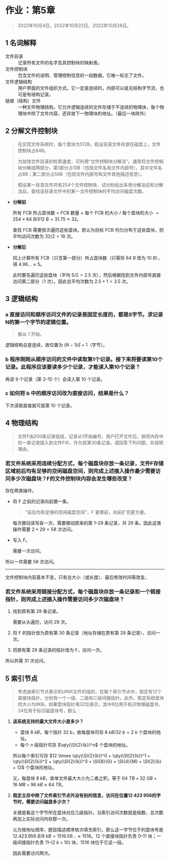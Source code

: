 # 作业：第5章

> 2022年10月4日，2022年10月22日，2022年10月28日。

$$
\newcommand\SI[2]{#1\ \mathrm{#2}}  % siunitx (package)
$$

## 1 名词解释

<dl>
    <dt>文件目录</dt>
    <dd>
        记录所有文件的名字及其控制块的映射表。
    </dd>
    <dt>文件控制块</dt>
    <dd>
        包含文件的说明、管理控制信息的一段数据。它唯一标志了文件。
    </dd>
    <dt>文件逻辑结构</dt>
    <dd>
        用户界面的文件组织方式。它一定是连续的，内部可以是无结构字节流，也可是有结构记录。
    </dd>
    <dt>链接（结构）文件</dt>
    <dd>
        一种文件物理结构，它允许逻辑连续的文件存储于不连续的物理块，每个物理块中除了文件内容，还存放下一物理块的地址。（最后一块除外）
    </dd>
</dl>

## 2 分解文件控制块

> 在实现文件系统时，每个盘块为512B。假设目录文件存放在磁盘上，文件控制块占64B。
>
> 为加快文件目录的检索速度，可利用“文件控制块分解法”。通常将文件控制块分解成两部分，第1部分占10B（包括文件名和文件内部号），其中文件名占8B；第二部分占56B（包括文件内部号和文件其他描述信息）。
>
> 假设某一目录文件共有254个文件控制块，试分别给出采用分解法前和分解法后，查找该目录文件中的某一文件控制块的平均访问磁盘次数。

- **分解前**

  所有 FCB 所占盘块数 = FCB 数量 × 每个 FCB 的大小 / 每个盘块的大小 $= 254 \times \SI{64}{B} / \SI{512}{B} = 31.75 \approx 32$。

  查找 FCB 需要依次遍历这些盘块。若认为目标 FCB 均匀分布于这些盘块，则平均访问次数为 $32 / 2 = 16$ 次。

- **分解后**

  同上计算所有 FCB（只含第一部分）所占盘块数（只需将 $\SI{64}{B}$ 改为 $\SI{10}{B}$），得 $4.96\ldots \approx 5$。

  此时要先遍历这些盘块（平均 $5/2 = 2.5$ 次），然后根据找到文件内部号直接访问第二部分（1 次）。因此总平均次数为 $2.5 + 1 = 3.5$ 次。

## 3 逻辑结构

### a 直接访问和顺序访问文件的记录是固定长度的，都是S字节。求记录N的第一个字节的逻辑位置。

> 都从 1 开始。

逻辑结构总是连续，故位置为 $(N-1) S + 1$（字节）。

### b 程序刚刚从顺序访问的文件中读取第1个记录。接下来将要读第10个记录。此程序应该要读多少个记录，才能读入第10个记录？

再读 9 个记录（第 2–10 个）会读入第 10 个记录。

### c 如何将 b 中的顺序访问改为直接访问，结果是什么？

下次读取直接就可是第 10 个记录。


## 4 物理结构

> 文件F由200条记录组成，记录从1开始编号。用户打开文件后，欲将内存中的一条记录插入到文件F中，作为其第30条记录。请回答下列问题，并说明理由。
>

### 若文件系统采用连续分配方式，每个磁盘块存放一条记录，文件F存储区域前后均有足够的空闲磁盘空间，则完成上述插入操作最少需要访问多少次磁盘块？F的文件控制块内容会发生哪些改变？

存在两类操作。

- 将 F 之前的记录向前挪一条。

  > “前后均有足够的空闲磁盘空间”，F 更靠前，向前扩充更方便。

  每次挪动读写各一次，需要挪动原来的第 1–29 条记录，共 29 条。因此这类操作需要 $2 \times 29 = 58$ 次访问。

- 写入 F。

  需要一次访问。

所以一共需要 59 次访问。

---

文件控制块内容基本不变，只有总大小（或长度）、最后修改时间等改变。

### 若文件系统采用链接分配方式，每个磁盘块存放一条记录和一个链接指针，则完成上述插入操作需要访问多少次磁盘块？

1. 找到原有第 29 条记录。

   需要从头遍历，访问 29 次。

2. 将 F 的指针改为原有第 30 条记录（地址存储在原有第 29 条记录），访问一次。

3. 将原有第 29 条记录的指针改为 F，访问一次。

所以共需 31 次访问。

## 5 索引节点

> 考虑由索引节点表示的UNIX文件的组织。在每个索引节点中，假定有12个直接块指针，分别有一个一级、二级和三级间接指针。此外，假定系统盘块的大小为8KB。如果盘块指针用32位表示，其中8位用于标识物理磁盘号，24位用于标识磁盘块号，那么：
>

1. **该系统支持的最大文件大小是多少？**

   - 盘块 $\SI{8}{kB}$，每个指针 $\SI{32}{b}$，故每盘块可存 $\SI{8}{kB} / \SI{32}{b} = \SI{2}{k}$ 个盘块的地址。
   - 每个 $n$ 级指针可存 $\qty(\SI{2}{k})^n$ 个盘块的地址。

   所以每个索引可存 $12 \times \qty(\SI{2}{k})^0 + \qty(\SI{2}{k})^1 + \qty(\SI{2}{k})^2 + \qty(\SI{2}{k})^3 = \SI{8}{G} + \SI{4}{M} + \SI{2}{k} + 12$ 个盘块的地址。

   又，每盘块 $\SI{8}{kB}$，故单文件最大大小为二者之积，等于 $\SI{64}{TB} + \SI{32}{GB} + \SI{16}{MB} + \SI{96}{kB} \approx \SI{64}{TB}$。

2. **假定主存中除了文件索引节点外没有别的信息，访问在位置12 423 956的字节时，需要访问磁盘多少次？**

   关键是看这个字节所在盘块对应几级指针。沿索引访问次数就是级数，总次数再加上实际访问内存那一次。

   认为按地址顺序、题目描述顺序依次填充索引，那么这一字节位于的盘块号是 $\SI{12,423,956}{B} / \SI{8}{kB} = 1516.59\ldots \approx 1516$。12 个直接块指针负责 0–11 块；一级间接指针负责 11–$(\SI{2}{k} +10)$ 块，1516 块位于它这一段。
   
   因此需要访问两次。
